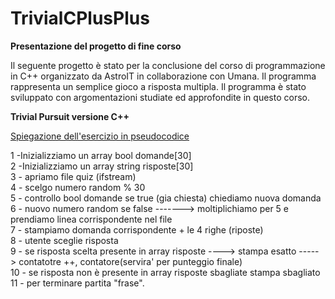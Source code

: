 # TrivialCPlusPlus
<b> Presentazione del progetto di fine corso </B><br>

Il seguente progetto è stato per la conclusione del corso di programmazione in C++ organizzato da AstroIT in collaborazione con Umana.
Il programma rappresenta un semplice gioco a risposta multipla.
Il programma è stato sviluppato con argomentazioni studiate ed approfondite in questo corso. 

<B> Trivial Pursuit versione C++ </b>

<u> Spiegazione dell'esercizio in pseudocodice </u>

1 -Inizializziamo un array bool domande[30] <br>
2 -Inizializziamo un array string risposte[30] <br>
3 - apriamo file quiz (ifstream)<br>
4 - scelgo numero random % 30<br>
5 - controllo bool domande se true (gia chiesta) chiediamo nuova domanda <br>
6 - nuovo numero random se false -------> moltiplichiamo per 5 e prendiamo linea corrispondente nel file <br>
7 - stampiamo domanda corrispondente + le 4 righe (riposte) <br> 
8 - utente sceglie risposta <br>
9 - se risposta scelta presente in array risposte ----> stampa esatto -----> contatotre ++, contatore(servira' per punteggio finale)<br>
10 - se risposta non è presente in array risposte sbagliate stampa sbagliato <br>
11 - per terminare partita "frase".<br>
